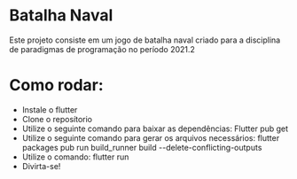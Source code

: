 # Batalha Naval

Este projeto consiste em um jogo de batalha naval criado para a disciplina de paradigmas de programação no período 2021.2


# Como rodar:

- Instale o flutter
- Clone o reposítorio
- Utilize o seguinte comando para baixar as dependências: Flutter pub get
- Utilize o seguinte comando para gerar os arquivos necessários: flutter packages pub run build_runner build --delete-conflicting-outputs
- Utilize o comando: flutter run
- Divirta-se!
